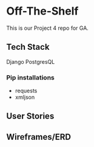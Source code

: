 # Off-The-Shelf
This is our Project 4 repo for GA.

## Tech Stack
Django
PostgresQL


### Pip installations
- requests
- xmljson


## User Stories

## Wireframes/ERD
